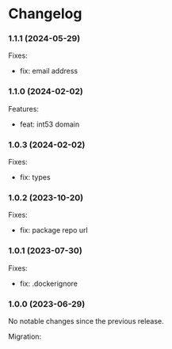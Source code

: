# Changelog

### 1.1.1 (2024-05-29)

Fixes:

-   fix: email address

### 1.1.0 (2024-02-02)

Features:

-   feat: int53 domain

### 1.0.3 (2024-02-02)

Fixes:

-   fix: types

### 1.0.2 (2023-10-20)

Fixes:

-   fix: package repo url

### 1.0.1 (2023-07-30)

Fixes:

-   fix: .dockerignore

### 1.0.0 (2023-06-29)

No notable changes since the previous release.

Migration:
